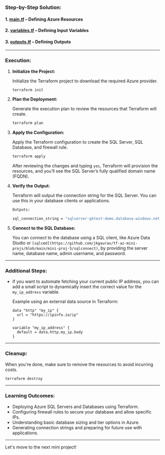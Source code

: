 ### **Step-by-Step Solution:**

#### **1. [main.tf](https://github.com/jkgaurav/tf-az-mini-projs/blob/main/mini-proj-5/terraform-azure-sqldb/main.tf)** – Defining Azure Resources

#### **2. [variables.tf](https://github.com/jkgaurav/tf-az-mini-projs/blob/main/mini-proj-5/terraform-azure-sqldb/variables.tf)** – Defining Input Variables

#### **3. [outputs.tf](https://github.com/jkgaurav/tf-az-mini-projs/blob/main/mini-proj-5/terraform-azure-sqldb/outputs.tf)** – Defining Outputs

---

### **Execution:**

1. **Initialize the Project:**

   Initialize the Terraform project to download the required Azure provider.

   ```bash
   terraform init
   ```

2. **Plan the Deployment:**

   Generate the execution plan to review the resources that Terraform will create.

   ```bash
   terraform plan
   ```

3. **Apply the Configuration:**

   Apply the Terraform configuration to create the SQL Server, SQL Database, and firewall rule.

   ```bash
   terraform apply
   ```

   After reviewing the changes and typing `yes`, Terraform will provision the resources, and you’ll see the SQL Server’s fully qualified domain name (FQDN).

4. **Verify the Output:**

   Terraform will output the connection string for the SQL Server. You can use this in your database clients or applications.

   ```bash
   Outputs:

   sql_connection_string = "sqlserver-gktest-demo.database.windows.net"
   ```

5. **Connect to the SQL Database:**

   You can connect to the database using a SQL client, like Azure Data Studio or `[sqlcmd](https://github.com/jkgaurav/tf-az-mini-projs/blob/main/mini-proj-5/sqlconnect)`, by providing the server name, database name, admin username, and password.

---

### **Additional Steps:**
- If you want to automate fetching your current public IP address, you can add a small script to dynamically insert the correct value for the `my_ip_address` variable.
  
  Example using an external data source in Terraform:

  ```hcl
  data "http" "my_ip" {
    url = "https://ipinfo.io/ip"
  }

  variable "my_ip_address" {
    default = data.http.my_ip.body
  }
  ```

---

### **Cleanup:**

When you're done, make sure to remove the resources to avoid incurring costs.

```bash
terraform destroy
```

---

### **Learning Outcomes:**
- Deploying Azure SQL Servers and Databases using Terraform.
- Configuring firewall rules to secure your database and allow specific IPs.
- Understanding basic database sizing and tier options in Azure.
- Generating connection strings and preparing for future use with applications.

---

Let's move to the next mini project!
